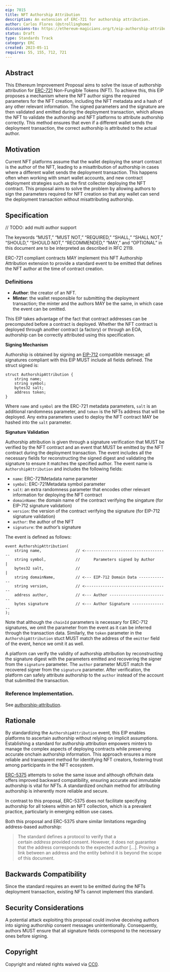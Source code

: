 ```yaml
---
eip: 7015
title: NFT Authorship Attribution
description: An extension of ERC-721 for authorship attribution.
author: Carlos Flores (@strollinghome)
discussions-to: https://ethereum-magicians.org/t/eip-authorship-attribution-for-erc721/14244
status: Draft
type: Standards Track
category: ERC
created: 2023-05-11
requires: 55, 155, 712, 721
---
```


## Abstract

This Ethereum Improvement Proposal aims to solve the issue of authorship attribution for [ERC-721](./eip-721.md) Non-Fungible Tokens (NFT). To achieve this, this EIP proposes a mechanism where the NFT author signs the required parameters for the NFT creation, including the NFT metadata and a hash of any other relevant information. The signed parameters and the signature are then validated and emitted during the deployment transaction, which allows the NFT to validate the authorship and NFT platforms to attribute authorship correctly. This method ensures that even if a different wallet sends the deployment transaction, the correct authorship is attributed to the actual author.

## Motivation

Current NFT platforms assume that the wallet deploying the smart contract is the author of the NFT, leading to a misattribution of authorship in cases where a different wallet sends the deployment transaction. This happens often when working with smart wallet accounts, and new contract deployment strategies such as the first collector deploying the NFT contract. This proposal aims to solve the problem by allowing authors to sign the parameters required for NFT creation so that any wallet can send the deployment transaction without misattributing authorship.

## Specification

// TODO: add multi author support

The keywords “MUST,” “MUST NOT,” “REQUIRED,” “SHALL,” “SHALL NOT,” “SHOULD,” “SHOULD NOT,” “RECOMMENDED,” “MAY,” and “OPTIONAL” in this document are to be interpreted as described in RFC 2119.

ERC-721 compliant contracts MAY implement this NFT Authorship Attribution extension to provide a standard event to be emitted that defines the NFT author at the time of contract creation.

### Definitions

- **Author**: the creator of an NFT.
- **Minter**: the wallet responsible for submitting the deployment transaction; the minter and the authors MAY be the same, in which case the event can be omitted.

This EIP takes advantage of the fact that contract addresses can be precomputed before a contract is deployed. Whether the NFT contract is deployed through another contract (a factory) or through an EOA, authorship can be correctly attributed using this specification.

**Signing Mechanism**

Authorship is obtained by signing an [EIP-712](./eip-712.md) compatible message; all signatures compliant with this EIP MUST include all fields defined. The struct signed is:

```solidity
struct AuthorshipAttribution {
	string name;
	string symbol;
	bytes32 salt;
	address token;
}
```

Where `name` and `symbol` are the ERC-721 metadata parameters, `salt` is an additional randomness parameter, and `token` is the NFTs address that will be deployed. Any extra parameters used to deploy the NFT contract MAY be hashed into the `salt` parameter.

**Signature Validation**

Authorship attribution is given through a signature verification that MUST be verified by the NFT contract and an event that MUST be emitted by the NFT contract during the deployment transaction. The event includes all the necessary fields for reconstructing the signed digest and validating the signature to ensure it matches the specified author. The event name is `AuthorshipAttribution` and includes the following fields:

- `name`: ERC-721Metadata name parameter
- `symbol`: ERC-721Metadata symbol parameter
- `salt`: an extra randomness parameter that encodes other relevant information for deploying the NFT contract
- `domainName`: the domain name of the contract verifying the singature (for EIP-712 signature validation)
- `version`: the version of the contract verifying the signature (for EIP-712 signature validation)
- `author`: the author of the NFT
- `signature`: the author’s signature

The event is defined as follows:

```solidity
event AuthorshipAttribution(
	string name,               // <-------------------------------------
	string symbol,             //      Parameters signed by Author     |
	bytes32 salt,              //                                      |
	string domainName,         // <--- EIP-712 Domain Data -------------
	string version,            // <-------------------------------------
	address author,            // <--- Author --------------------------
	bytes signature            // <--- Author Signature ----------------
);
```

Note that although the `chainId` parameters is necessary for ERC-712 signatures, we omit the parameter from the event as it can be inferred through the transaction data. Similarly, the `token` parameter in the `AuthorshipAttribution` stuct MUST match the address of the `emitter` field of the event, hence we omit it as well.

A platform can verify the validity of authorship attribution by reconstructing the signature digest with the parameters emitted and recovering the signer from the `signature` parameter. The `author` parameter MUST match the recovered signer from the `signature` parameter. After verification, the platform can safely attribute authorship to the `author` instead of the account that submitted the transaction.

### Reference Implementation.

See [authorship-attribution](https://github.com/strollinghome/authorship-attribution).

## Rationale

By standardizing the `AuthorshipAttribution` event, this EIP enables platforms to ascertain authorship without relying on implicit assumptions. Establishing a standard for authorship attribution empowers minters to manage the complex aspects of deploying contracts while preserving accurate onchain authorship information. This approach ensures a more reliable and transparent method for identifying NFT creators, fostering trust among participants in the NFT ecosystem.

[ERC-5375](./eip-5375.md) attempts to solve the same issue and although offchain data offers improved backward compatibility, ensuring accurate and immutable authorship is vital for NFTs. A standardized onchain method for attributing authorship is inherently more reliable and secure.

In contrast to this proposal, ERC-5375 does not facilitate specifying authorship for all tokens within an NFT collection, which is a prevalent practice, particularly in emerging edition use cases.

Both this proposal and ERC-5375 share similar limitations regarding address-based authorship:

> The standard defines a protocol to verify that a certain *address* provided consent. However, it does not guarantee that the address corresponds to the expected author […]. Proving a link between an address and the entity behind it is beyond the scope of this document.

## Backwards Compatibility

Since the standard requires an event to be emitted during the NFTs deployment transaction, existing NFTs cannot implement this standard.

## Security Considerations

A potential attack exploiting this proposal could involve deceiving authors into signing authorship consent messages unintentionally. Consequently, authors MUST ensure that all signature fields correspond to the necessary ones before signing.

## Copyright

Copyright and related rights waived via [CC0](../LICENSE.md).
